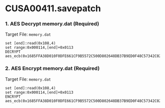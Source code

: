 # CUSA00411.savepatch

### 1. AES Decrypt memory.dat (Required)

Target File: `memory.dat`

```
set [end]:read(0x108,4)
set range:0x000114,[end]+0x0113
DECRYPT aes_ecb(0x1685FFA38D010F0DFE661CF9B5572C500D802648DB37B9ED0F48C57342C022F5)
```

### 2. AES Encrypt memory.dat (Required)

Target File: `memory.dat`

```
set [end]:read(0x108,4)
set range:0x000114,[end]+0x0113
ENCRYPT aes_ecb(0x1685FFA38D010F0DFE661CF9B5572C500D802648DB37B9ED0F48C57342C022F5)
```

